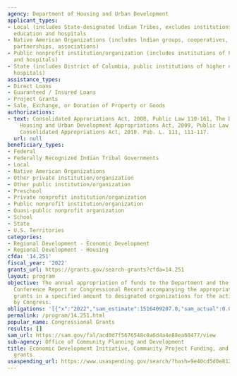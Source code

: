 ```yaml
---
agency: Department of Housing and Urban Development
applicant_types:
- Local (includes State-designated lndian Tribes, excludes institutions of higher
  education and hospitals
- Native American Organizations (includes lndian groups, cooperatives, corporations,
  partnerships, associations)
- Public nonprofit institution/organization (includes institutions of higher education
  and hospitals)
- State (includes District of Columbia, public institutions of higher education and
  hospitals)
assistance_types:
- Direct Loans
- Guaranteed / Insured Loans
- Project Grants
- Sale, Exchange, or Donation of Property or Goods
authorizations:
- text: Consolidated Approriations Act, 2008, Public Law 110-161, The Department of
    Housing and Urban Development Appropriations Act, 2009, Public Law 111-8, The
    Consolidated Appropriations Act, 2010. Pub. L. 111, 111-117.
  url: null
beneficiary_types:
- Federal
- Federally Recognized Indian Tribal Governments
- Local
- Native American Organizations
- Other private institution/organization
- Other public institution/organization
- Preschool
- Private nonprofit institution/organization
- Public nonprofit institution/organization
- Quasi-public nonprofit organization
- School
- State
- U.S. Territories
categories:
- Regional Development - Economic Development
- Regional Development - Housing
cfda: '14.251'
fiscal_year: '2022'
grants_url: https://grants.gov/search-grants?cfda=14.251
layout: program
objective: The annual appropriation of funds to the Department and the accompanying
  Conference Report or Congressional Record accompanying the appropriation set forth
  grants in a specified amount to designated organizations for the activities specified
  by Congress.
obligations: '[{"x":"2022","sam_estimate":1516409207.0,"sam_actual":0.0,"usa_spending_actual":0.0},{"x":"2023","sam_estimate":4498694848.0,"sam_actual":0.0,"usa_spending_actual":2641153678.0},{"x":"2024","sam_estimate":0.0,"sam_actual":0.0,"usa_spending_actual":0.0}]'
permalink: /program/14.251.html
popular_name: Congressional Grants
results: []
sam_url: https://sam.gov/fal/acd0d7f5676548c0a6d4a4e88ea60477/view
sub-agency: Office of Community Planning and Development
title: Economic Development Initiative, Community Project Funding, and Miscellaneous
  grants
usaspending_url: https://www.usaspending.gov/search/?hash=9e40cd5d0e81234e12303abb413515b0
---
```

